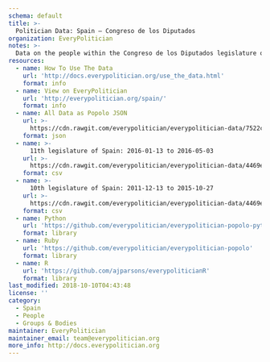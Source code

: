 ```yaml
---
schema: default
title: >-
  Politician Data: Spain — Congreso de los Diputados
organization: EveryPolitician
notes: >-
  Data on the people within the Congreso de los Diputados legislature of Spain.
resources:
  - name: How To Use The Data
    url: 'http://docs.everypolitician.org/use_the_data.html'
    format: info
  - name: View on EveryPolitician
    url: 'http://everypolitician.org/spain/'
    format: info
  - name: All Data as Popolo JSON
    url: >-
      https://cdn.rawgit.com/everypolitician/everypolitician-data/7522cf73bd1c2648aeb8c691aed329ceada9e097/data/Spain/Congress/ep-popolo-v1.0.json
    format: json
  - name: >-
      11th legislature of Spain: 2016-01-13 to 2016-05-03
    url: >-
      https://cdn.rawgit.com/everypolitician/everypolitician-data/4469e53e6e80868df5a10323e5ddb1dd243c547c/data/Spain/Congress/term-11.csv
    format: csv
  - name: >-
      10th legislature of Spain: 2011-12-13 to 2015-10-27
    url: >-
      https://cdn.rawgit.com/everypolitician/everypolitician-data/4469e53e6e80868df5a10323e5ddb1dd243c547c/data/Spain/Congress/term-10.csv
    format: csv
  - name: Python
    url: 'https://github.com/everypolitician/everypolitician-popolo-python'
    format: library
  - name: Ruby
    url: 'https://github.com/everypolitician/everypolitician-popolo'
    format: library
  - name: R
    url: 'https://github.com/ajparsons/everypoliticianR'
    format: library
last_modified: 2018-10-10T04:43:48
license: ''
category:
  - Spain
  - People
  - Groups & Bodies
maintainer: EveryPolitician
maintainer_email: team@everypolitician.org
more_info: http://docs.everypolitician.org
---
```

